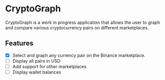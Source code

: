 # CryptoGraph

CryptoGraph is a work in progress application that allows the user to graph and compare various cryptocurrency pairs on different marketplaces.

## Features

- [x] Select and graph any currency pair on the Binance marketplace.
- [ ] Display all pairs in USD
- [ ] Add support for other marketplaces
- [ ] Display wallet balances
